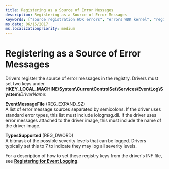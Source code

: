 ```yaml
---
title: Registering as a Source of Error Messages
description: Registering as a Source of Error Messages
keywords: ["source registration WDK errors", "errors WDK kernel", "registering error message sources", "registry WDK error logs"]
ms.date: 06/16/2017
ms.localizationpriority: medium
---
```


# Registering as a Source of Error Messages





Drivers register the source of error messages in the registry. Drivers must set two keys under **HKEY\_LOCAL\_MACHINE\\System\\CurrentControlSet\\Services\\EventLog\\System\\**<em>DriverName</em>:

<a href="" id="eventmessagefile--reg-expand-sz-"></a>**EventMessageFile** (REG\_EXPAND\_SZ)  
A list of error message sources separated by semicolons. If the driver uses standard error types, this list must include iologmsg.dll. If the driver uses error messages attached to the driver image, this must include the name of the driver image.

<a href="" id="typessupported--reg-dword-"></a>**TypesSupported** (REG\_DWORD)  
A bitmask of the possible severity levels that can be logged. Drivers typically set this to 7 to indicate they may log all severity levels.

For a description of how to set these registry keys from the driver's INF file, see [**Registering for Event Logging**](../install/inf-addservice-directive.md).

 

